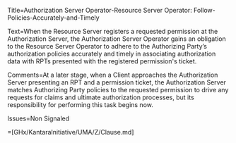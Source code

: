 Title=Authorization Server Operator-Resource Server Operator: Follow-Policies-Accurately-and-Timely

Text=When the Resource Server registers a requested permission at the Authorization Server, the Authorization Server Operator gains an obligation to the Resource Server Operator to adhere to the Authorizing Party’s authorization policies accurately and timely in associating authorization data with RPTs presented with the registered permission's ticket.

Comments=At a later stage, when a Client approaches the Authorization Server presenting an RPT and a permission ticket, the Authorization Server matches Authorizing Party policies to the requested permission to drive any requests for claims and ultimate authorization processes, but its responsibility for performing this task begins now.

Issues=Non Signaled

=[GHx/KantaraInitiative/UMA/Z/Clause.md]
